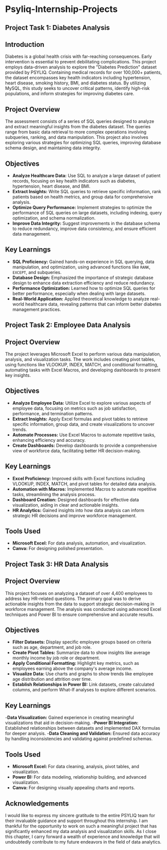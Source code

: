 # Psyliq-Internship-Projects
## Project Task 1: Diabetes Analysis

## Introduction
Diabetes is a global health crisis with far-reaching consequences. Early intervention is essential to prevent debilitating complications. This project employs data-driven analysis to explore the "Diabetes Prediction" dataset provided by PSYLIQ. Containing medical records for over 100,000+ patients, the dataset encompasses key health indicators including hypertension, heart disease, smoking history, BMI, and diabetes status. By utilizing MySQL, this study seeks to uncover critical patterns, identify high-risk populations, and inform strategies for improving diabetes care.

## Project Overview
The assessment consists of a series of SQL queries designed to analyze and extract meaningful insights from the diabetes dataset. The queries range from basic data retrieval to more complex operations involving subqueries, ranking, and data manipulation. This project also involves exploring various strategies for optimizing SQL queries, improving database schema design, and maintaining data integrity.

## Objectives
- **Analyze Healthcare Data:** Use SQL to analyze a large dataset of patient records, focusing on key health indicators such as diabetes, hypertension, heart disease, and BMI.
- **Extract Insights:** Write SQL queries to retrieve specific information, rank patients based on health metrics, and group data for comprehensive analysis.
- **Optimize Query Performance:** Implement strategies to optimize the performance of SQL queries on large datasets, including indexing, query optimization, and schema normalization.
- **Improve Data Integrity:** Suggest improvements in the database schema to reduce redundancy, improve data consistency, and ensure efficient data management.

## Key Learnings
- **SQL Proficiency:** Gained hands-on experience in SQL querying, data manipulation, and optimization, using advanced functions like `RANK`, `EXCEPT`, and subqueries.
- **Database Design:** Emphasized the importance of strategic database design to enhance data extraction efficiency and reduce redundancy.
- **Performance Optimization:** Learned how to optimize SQL queries for better performance, especially when dealing with large datasets.
- **Real-World Application:** Applied theoretical knowledge to analyze real-world healthcare data, revealing patterns that can inform better diabetes management practices.

## Project Task 2: Employee Data Analysis

## Project Overview
The project leverages Microsoft Excel to perform various data manipulation, analysis, and visualization tasks. The work includes creating pivot tables, using functions like VLOOKUP, INDEX, MATCH, and conditional formatting, automating tasks with Excel Macros, and developing dashboards to present key insights.

## Objectives
- **Analyze Employee Data:** Utilize Excel to explore various aspects of employee data, focusing on metrics such as job satisfaction, performance, and termination patterns.
- **Extract Insights:** Apply Excel formulas and pivot tables to retrieve specific information, group data, and create visualizations to uncover trends.
- **Automate Processes:** Use Excel Macros to automate repetitive tasks, enhancing efficiency and accuracy.
- **Create Dashboards:** Develop dashboards to provide a comprehensive view of workforce data, facilitating better HR decision-making.

## Key Learnings
- **Excel Proficiency:** Improved skills with Excel functions including VLOOKUP, INDEX, MATCH, and pivot tables for detailed data analysis.
- **Automation with Macros:** Implemented Macros to automate repetitive tasks, streamlining the analysis process.
- **Dashboard Creation:** Designed dashboards for effective data visualization, aiding in clear and actionable insights.
- **HR Analytics:** Gained insights into how data analysis can inform strategic HR decisions and improve workforce management.

## Tools Used
- **Microsoft Excel:** For data analysis, automation, and visualization.
- **Canva:** For designing polished presentation.

## Project Task 3: HR Data Analysis

## Project Overview
This project focuses on analyzing a dataset of over 4,400 employees to address key HR-related questions. The primary goal was to derive actionable insights from the data to support strategic decision-making in workforce management. The analysis was conducted using advanced Excel techniques and Power BI to ensure comprehensive and accurate results.

## Objectives
- **Filter Datasets:** Display specific employee groups based on criteria such as age, department, and job role.
- **Create Pivot Tables:** Summarize data to show insights like average monthly income by job role or department.
- **Apply Conditional Formatting:** Highlight key metrics, such as employees earning above the company's average income.
- **Visualize Data:** Use charts and graphs to show trends like employee age distribution and attrition over time.
- **Establish Relationships in Power BI:** Link datasets, create calculated columns, and perform What-If analyses to explore different scenarios.
  
## Key Learnings
-**Data Visualization:** Gained experience in creating meaningful visualizations that aid in decision-making.
-**Power BI Integration:** Established relationships between datasets and implemented DAX formulas for deeper analysis.
-**Data Cleaning and Validation:** Ensured data accuracy by handling inconsistencies and validating against predefined schemas.

## Tools Used
- **Microsoft Excel:** For data cleaning, analysis, pivot tables, and visualization.
- **Power BI:** For data modeling, relationship building, and advanced visualization.
- **Canva:** For designing visually appealing charts and reports.

## Acknowledgements
I would like to express my sincere gratitude to the entire PSYLIQ team for their invaluable guidance and support throughout this internship. I am thankful for the opportunity to work on such a meaningful project that has significantly enhanced my data analysis and visualization skills. As I close this chapter, I carry forward a wealth of experience and knowledge that will undoubtedly contribute to my future endeavors in the field of data analytics.
